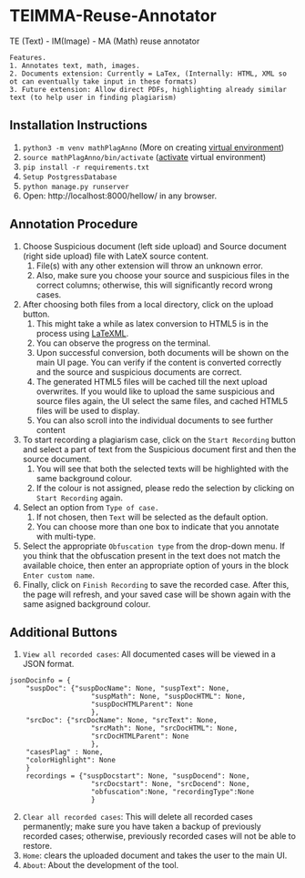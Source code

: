 # TEIMMA-Reuse-Annotator
TE (Text) - IM(Image) - MA (Math) reuse annotator

```
Features.
1. Annotates text, math, images.
2. Documents extension: Currently = LaTex, (Internally: HTML, XML so ot can eventually take input in these formats)
3. Future extension: Allow direct PDFs, highlighting already similar text (to help user in finding plagiarism)
```

## Installation Instructions

1. `python3 -m venv mathPlagAnno` (More on creating [virtual environment](https://docs.python.org/3/library/venv.html))
2. `source mathPlagAnno/bin/activate` ([activate](https://docs.python.org/3/tutorial/venv.html#:~:text=Once%20you%E2%80%99ve%20created%20a%20virtual%20environment%2C%20you%20may%20activate%20it.) virtual environment)
3. `pip install -r requirements.txt` 
4. `Setup PostgressDatabase` 
5. `python manage.py runserver`
6. Open: http://localhost:8000/hellow/ in any browser.


## Annotation Procedure

1. Choose Suspicious document (left side upload) and Source document (right side upload) file with LateX source content. 
	1. File(s) with any other extension will throw an unknown error.
	2. Also, make sure you choose your source and suspicious files in the correct columns; otherwise, this will significantly record wrong cases.
2. After choosing both files from a local directory, click on the upload button.
	1. This might take a while as latex conversion to HTML5 is in the process using [LaTeXML](https://math.nist.gov/~BMiller/LaTeXML/).
	2. You can observe the progress on the terminal.
	3. Upon successful conversion, both documents will be shown on the main UI page. You can verify if the content is converted correctly and the source and suspicious documents are correct.
	4. The generated HTML5 files will be cached till the next upload overwrites. If you would like to upload the same suspicious and source files again, the UI select the same files, and cached HTML5 files will be used to display.
	4. You can also scroll into the individual documents to see further content
3. To start recording a plagiarism case, click on the `Start Recording` button and select a part of text from the Suspicious document first and then the source document.
	1. You will see that both the selected texts will be highlighted with the same background colour.
	2. If the colour is not assigned, please redo the selection by clicking on `Start Recording` again.
4. Select an option from `Type of case.`
	1. If not chosen, then `Text` will be selected as the default option.
	2. You can choose more than one box to indicate that you annotate with multi-type.
5. Select the appropriate `Obfuscation type` from the drop-down menu. If you think that the obfuscation present in the text does not match the available choice, then enter an appropriate option of yours in the block `Enter custom name`.
6. Finally, click on `Finish Recording` to save the recorded case. After this, the page will refresh, and your saved case will be shown again with the same asigned background colour.

## Additional Buttons

1. `View all recorded cases`: All documented cases will be viewed in a JSON format.
```
jsonDocinfo = {
	"suspDoc": {"suspDocName": None, "suspText": None,
					"suspMath": None, "suspDocHTML": None,
					"suspDocHTMLParent": None
					},
	"srcDoc": {"srcDocName": None, "srcText": None,
					"srcMath": None, "srcDocHTML": None,
					"srcDocHTMLParent": None
					},
	"casesPlag" : None,
	"colorHighlight": None	
	}
	recordings = {"suspDocstart": None, "suspDocend": None,
					"srcDocstart": None, "srcDocend": None,
					"obfuscation":None, "recordingType":None
					}
```
2. `Clear all recorded cases`: This will delete all recorded cases permanently; make sure you have taken a backup of previously recorded cases; otherwise, previously recorded cases will not be able to restore.
3. `Home`: clears the uploaded document and takes the user to the main UI.
4. `About`: About the development of the tool.  


